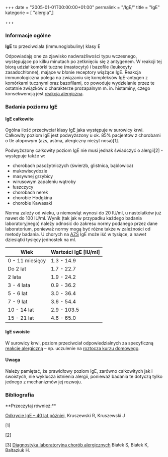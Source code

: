 +++
date = "2005-01-01T00:00:00+01:00"
permalink = "/IgE/"
title = "IgE"
kategorie = [ "alergia",]

+++

### Informacje ogólne

**IgE** to przeciwciała (immunoglobuliny) klasy E

Odpowiadają one za zjawisko nadwrażliwości typu wczesnego, występujące po kilku minutach po zetknięciu się z antygenem. W reakcji tej biorą udział komórki tuczne (mastocyty) i bazofile (leukocyty zasadochłonne), mające w błonie receptory wiążące IgE. Reakcja immunologiczna polega na związaniu się kompleksów IgE-antygen z komórkami tucznymi oraz bazofilami, co powoduje wydzielanie przez te ostatnie związków o charakterze prozapalnym m. in. histaminy, czego konsekwencją jest [reakcja alergiczna](/atopedia/Reakcja_alergiczna "wikilink").

### Badania poziomu IgE

#### IgE całkowite

Ogólna ilość przeciwciał klasy IgE jaka występuje w surowicy krwi. Całkowity poziom IgE jest podwyższony u ok. 85% pacjentów z chorobami o tle atopowym (azs, astma, alergiczny nieżyt nosa)[1].

Podwyższony całkowity poziom IgE nie musi jednak świadczyć o alergii[2] - występuje także w:

-   chorobach pasożytniczych (świerzb, glistnica, bąblowica)
-   mukowiscydozie
-   masywnej grzybicy
-   wirusowym zapaleniu wątroby
-   łuszczycy
-   chorobach nerek
-   chorobie Hodgkina
-   chorobie Kawasaki

Norma zależy od wieku, u niemowląt wynosi do 20 IU/ml, u nastolatków już nawet do 100 IU/ml. Wynik (tak jak w przypadku każdego badania laboratoryjnego) należy odnosić do zakresu normy podanego przez dane laboratorium, ponieważ normy mogą być różne także w zależności od metody badania. U chorych na [AZS](/atopedia/AZS "wikilink") IgE może iść w tysiące, a nawet dziesiątki tysięcy jednostek na ml.

| Wiek            | Wartości IgE [IU/ml] |
|-----------------|----------------------|
| 0 - 11 miesięcy | 1.3 - 14.9           |
| Do 2 lat        | 1.7 - 22.7           |
| 2 lata          | 1.9 - 24.2           |
| 3 - 4 lata      | 0.9 - 36.2           |
| 5 - 6 lat       | 3.0 - 36.4           |
| 7 - 9 lat       | 3.6 - 54.4           |
| 10 - 14 lat     | 2.9 - 103.5          |
| 15 - 21 lat     | 4.6 - 65.0           |

#### IgE swoiste

W surowicy krwi, poziom przeciwciał odpowiedzialnych za specyficzną [reakcję alergiczną](/atopedia/reakcja_alergiczna "wikilink") – np. uczulenie na [roztocza kurzu domowego](/atopedia/roztocze_kurzu_domowego "wikilink").

#### Uwaga

Należy pamiętać, że prawidłowy poziom IgE, zarówno całkowitych jak i swoistych, nie wyklucza istnienia alergii, ponieważ badania te dotyczą tylko jednego z mechanizmów jej rozwoju.

### Bibliografia

<references/>
**Przeczytaj również:**

[Odkrycie IgE – 40 lat później](http://alergia.org.pl/lek/index.php?option=com_content&task=view&id=159&Itemid=65), Kruszewski R, Kruszewski J



[1]

[2]

[3] [Diagnostyka laboratoryjna chorób alergicznych](http://www.alergia.org.pl/lek.arch1/archiwum/01_03/diag.html) Białek S, Białek K, Baltaziuk H.
